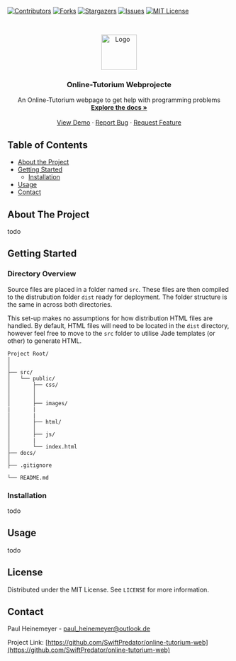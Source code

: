 [![Contributors][contributors-shield]][contributors-url]
[![Forks][forks-shield]][forks-url]
[![Stargazers][stars-shield]][stars-url]
[![Issues][issues-shield]][issues-url]
[![MIT License][license-shield]][license-url]



<!-- PROJECT LOGO -->
<br />
<p align="center">
  <a href="https://github.com/SwiftPredator/online-tutorium-web/">
    <img src="images/logo.png" alt="Logo" width="80" height="80">
  </a>

  <h3 align="center">Online-Tutorium Webprojecte</h3>

  <p align="center">
    An Online-Tutorium webpage to get help with programming problems
    <br />
    <a href="https://github.com/SwiftPredator/online-tutorium-web"><strong>Explore the docs »</strong></a>
    <br />
    <br />
    <a href="https://github.com/othneildrew/Best-README-Template">View Demo</a>
    ·
    <a href="https://github.com/othneildrew/Best-README-Template/issues">Report Bug</a>
    ·
    <a href="https://github.com/othneildrew/Best-README-Template/issues">Request Feature</a>
  </p>
</p>



<!-- TABLE OF CONTENTS -->
## Table of Contents

* [About the Project](#about-the-project)
* [Getting Started](#getting-started)
  * [Installation](#installation)
* [Usage](#usage)
* [Contact](#contact)



<!-- ABOUT THE PROJECT -->
## About The Project

todo


<!-- GETTING STARTED -->
## Getting Started

### Directory Overview

Source files are placed in a folder named `src`. These files are then
compiled to the distrubution folder `dist` ready for deployment. The folder structure
is the same in across both directories.

This set-up makes no assumptions for how distribution HTML files are handled. By default, HTML
files will need to be located in the `dist` directory, however feel free to move to the `src`
folder to utilise Jade templates (or other) to generate HTML.


```
Project Root/
│
│
├── src/
│   └── public/
│       ├── css/
│       │   
│       │
│       ├── images/
|       |
│       |
│       ├── html/
│       │
│       ├── js/
│       |
│       └── index.html
├── docs/
│
├── .gitignore

└── README.md
```




### Installation

todo



<!-- USAGE EXAMPLES -->
## Usage

todo

<!-- LICENSE -->
## License

Distributed under the MIT License. See `LICENSE` for more information.



<!-- CONTACT -->
## Contact

Paul Heinemeyer - paul_heinemeyer@outlook.de

Project Link: [https://github.com/SwiftPredator/online-tutorium-web](https://github.com/SwiftPredator/online-tutorium-web)



<!-- MARKDOWN LINKS & IMAGES -->
<!-- https://www.markdownguide.org/basic-syntax/#reference-style-links -->
[contributors-shield]: https://img.shields.io/github/contributors/SwiftPredator/online-tutorium-web.svg?style=flat-square
[contributors-url]: https://github.com/SwiftPredator/online-tutorium-web/graphs/contributors
[forks-shield]: https://img.shields.io/github/forks/SwiftPredator/online-tutorium-web.svg?style=flat-square
[forks-url]: https://github.com/SwiftPredator/online-tutorium-web/network/members
[stars-shield]: https://img.shields.io/github/stars/SwiftPredator/online-tutorium-web.svg?style=flat-square
[stars-url]: https://github.com/SwiftPredator/online-tutorium-web/stargazers
[issues-shield]: https://img.shields.io/github/issues/SwiftPredator/online-tutorium-web.svg?style=flat-square
[issues-url]: https://github.com/SwiftPredator/online-tutorium-web/issues
[license-shield]: https://img.shields.io/github/license/SwiftPredator/online-tutorium-web.svg?style=flat-square
[license-url]: https://github.com/SwiftPredator/online-tutorium-web/blob/master/LICENSE.txt
